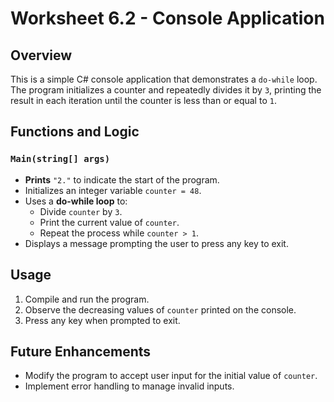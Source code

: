 # Worksheet 6.2 - Console Application  

## Overview  
This is a simple C# console application that demonstrates a `do-while` loop. The program initializes a counter and repeatedly divides it by `3`, printing the result in each iteration until the counter is less than or equal to `1`.

## Functions and Logic  

### `Main(string[] args)`  
- **Prints** `"2."` to indicate the start of the program.  
- Initializes an integer variable `counter = 48`.  
- Uses a **do-while loop** to:  
  - Divide `counter` by `3`.  
  - Print the current value of `counter`.  
  - Repeat the process while `counter > 1`.  
- Displays a message prompting the user to press any key to exit.  

## Usage  
1. Compile and run the program.  
2. Observe the decreasing values of `counter` printed on the console.  
3. Press any key when prompted to exit.  

## Future Enhancements  
- Modify the program to accept user input for the initial value of `counter`.  
- Implement error handling to manage invalid inputs.  
